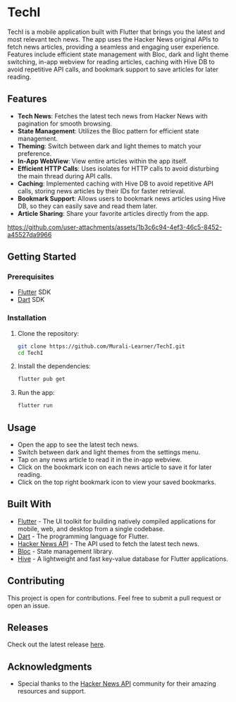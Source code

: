 # TechI

TechI is a mobile application built with Flutter that brings you the latest and most relevant tech news. The app uses the Hacker News original APIs to fetch news articles, providing a seamless and engaging user experience. Features include efficient state management with Bloc, dark and light theme switching, in-app webview for reading articles, caching with Hive DB to avoid repetitive API calls, and bookmark support to save articles for later reading.

## Features

- **Tech News**: Fetches the latest tech news from Hacker News with pagination for smooth browsing.
- **State Management**: Utilizes the Bloc pattern for efficient state management.
- **Theming**: Switch between dark and light themes to match your preference.
- **In-App WebView**: View entire articles within the app itself.
- **Efficient HTTP Calls**: Uses isolates for HTTP calls to avoid disturbing the main thread during API calls.
- **Caching**: Implemented caching with Hive DB to avoid repetitive API calls, storing news articles by their IDs for faster retrieval.
- **Bookmark Support**: Allows users to bookmark news articles using Hive DB, so they can easily save and read them later.
- **Article Sharing**: Share your favorite articles directly from the app.




https://github.com/user-attachments/assets/1b3c6c94-4ef3-46c5-8452-a45527da9966



## Getting Started

### Prerequisites

- [Flutter](https://flutter.dev/) SDK
- [Dart](https://dart.dev/) SDK

### Installation

1. Clone the repository:

   ```sh
   git clone https://github.com/Murali-Learner/TechI.git
   cd TechI
   ```

2. Install the dependencies:

   ```sh
   flutter pub get
   ```

3. Run the app:
   ```sh
   flutter run
   ```

## Usage

- Open the app to see the latest tech news.
- Switch between dark and light themes from the settings menu.
- Tap on any news article to read it in the in-app webview.
- Click on the bookmark icon on each news article to save it for later reading.
- Click on the top right bookmark icon to view your saved bookmarks.

## Built With

- [Flutter](https://flutter.dev/) - The UI toolkit for building natively compiled applications for mobile, web, and desktop from a single codebase.
- [Dart](https://dart.dev/) - The programming language for Flutter.
- [Hacker News API](https://github.com/HackerNews/API) - The API used to fetch the latest tech news.
- [Bloc](https://bloclibrary.dev/#/) - State management library.
- [Hive](https://docs.hivedb.dev/#/) - A lightweight and fast key-value database for Flutter applications.

## Contributing

This project is open for contributions. Feel free to submit a pull request or open an issue.

## Releases

Check out the latest release [here](https://github.com/Murali-Learner/TechI/releases/tag/v.1.0.0).

## Acknowledgments

- Special thanks to the [Hacker News API](https://github.com/HackerNews/API) community for their amazing resources and support.
